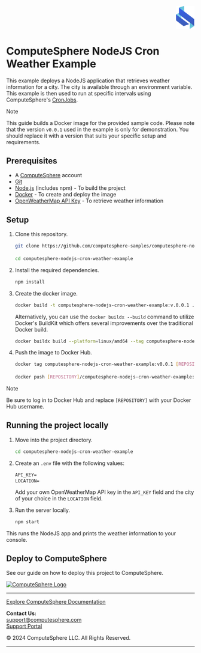 <p align="right">
    <a href="https://computesphere.com/"><img src="public/assets/logo.svg" width="50px" /></a>
</p>

# ComputeSphere NodeJS Cron Weather Example

This example deploys a NodeJS application that retrieves weather information for a city. The city is available through an environment variable. This example is then used to run at specific intervals using ComputeSphere's [CronJobs](https://docs.computesphere.com/docs/features/background-services/cron-jobs).

> [!NOTE]
> This guide builds a Docker image for the provided sample code. Please note that the version `v0.0.1` used in the example is only for demonstration. You should replace it with a version that suits your specific setup and requirements.

## Prerequisites

- A [ComputeSphere](https://computesphere.com) account
- [Git](https://git-scm.com/downloads)
- [Node.js](https://nodejs.org/en/download/package-manager) (includes npm) - To build the project
- [Docker](https://docs.docker.com/engine/install/) - To create and deploy the image
- [OpenWeatherMap API Key](https://openweathermap.org/) - To retrieve weather information

## Setup

1. Clone this repository.

    ```bash
    git clone https://github.com/computesphere-samples/computesphere-nodejs-cron-weather-example.git

    cd computesphere-nodejs-cron-weather-example
    ```

2. Install the required dependencies.

    ```bash
    npm install
    ```

3. Create the docker image.

    ```bash
    docker build -t computesphere-nodejs-cron-weather-example:v.0.0.1 .
    ```

    Alternatively, you can use the `docker buildx --build` command to utilize Docker's BuildKit which offers several improvements over the traditional Docker build.
    
    ```bash
    docker buildx build --platform=linux/amd64 --tag computesphere-nodejs-cron-weather-example:v0.0.1 .
    ``` 

4. Push the image to Docker Hub.

    ```bash
    docker tag computesphere-nodejs-cron-weather-example:v0.0.1 [REPOSITORY]/computesphere-nodejs-cron-weather-example:v0.0.1

    docker push [REPOSITORY]/computesphere-nodejs-cron-weather-example:v0.0.1
    ```

> [!NOTE]
> Be sure to log in to Docker Hub and replace `[REPOSITORY]` with your Docker Hub username.

## Running the project locally

1. Move into the project directory.

    ```bash
    cd computesphere-nodejs-cron-weather-example
    ```

1. Create an `.env` file with the following values:

    ```
    API_KEY=
    LOCATION=
    ```

   Add your own OpenWeatherMap API key in the `API_KEY` field and the city of your choice in the `LOCATION` field.

2. Run the server locally.

    ```bash
    npm start
    ```

This runs the NodeJS app and prints the weather information to your console.

## Deploy to ComputeSphere

See our guide on how to deploy this project to ComputeSphere.

<!-- Check if this is the right link to the dashboard -->
<a href="https://console.computesphere.com"> <img src="https://cdn.sanity.io/images/5jct4wv7/production/a3a823db7833f9274fc723b1223084b51c7ed160-1103x160.png" width="350px" alt="ComputeSphere Logo"> </a>

---
[Explore ComputeSphere Documentation](https://docs.computesphere.com)

**Contact Us:**  
[support@computesphere.com](mailto:support@computesphere.com)  
[Support Portal](https://support.computesphere.com/portal)

&copy; 2024 ComputeSphere LLC. All Rights Reserved.

---